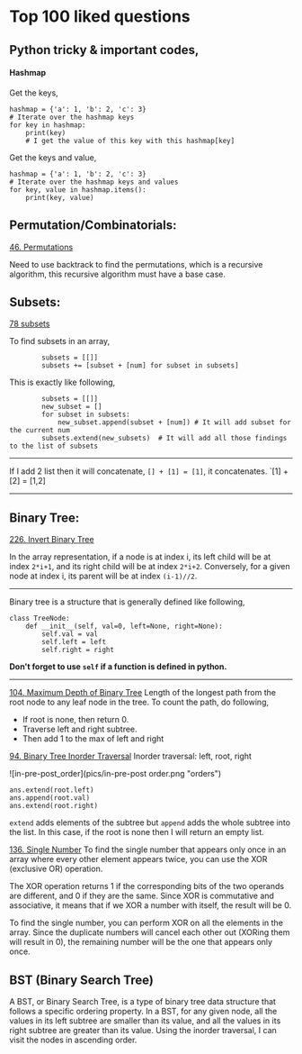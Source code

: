 # Top 100 liked questions

## Python tricky & important codes,

#### Hashmap
Get the keys,
```
hashmap = {'a': 1, 'b': 2, 'c': 3}
# Iterate over the hashmap keys
for key in hashmap:
    print(key)
    # I get the value of this key with this hashmap[key]
```
Get the keys and value,
```
hashmap = {'a': 1, 'b': 2, 'c': 3}
# Iterate over the hashmap keys and values
for key, value in hashmap.items():
    print(key, value)
```


## Permutation/Combinatorials:
[46. Permutations](https://leetcode.com/problems/permutations/description/)

Need to use backtrack to find the permutations, which is a recursive algorithm, this recursive algorithm must have a base case. 

## Subsets:
[78 subsets](https://leetcode.com/problems/subsets/)

To find subsets in an array,
```
		subsets = [[]]
		subsets += [subset + [num] for subset in subsets]
```
This is exactly like following,
```
		subsets = [[]]
		new_subset = []
		for subset in subsets:
			new_subset.append(subset + [num]) # It will add subset for the current num
		subsets.extend(new_subsets)  # It will add all those findings to the list of subsets 
```
***
If I add 2 list then it will concatenate,
	`[] + [1] = [1]`, it concatenates.
	`[1] + [2] = [1,2]
***


## Binary Tree: 
[226. Invert Binary Tree](https://leetcode.com/problems/invert-binary-tree/)

In the array representation, if a node is at index i, 
	its left child will be at index `2*i+1`, and 
	its right child will be at index `2*i+2`. 
	Conversely, for a given node at index i, its parent will be at index `(i-1)//2`.

---
Binary tree is a structure that is generally defined like following,
```
class TreeNode:
    def __init__(self, val=0, left=None, right=None):
        self.val = val
        self.left = left
        self.right = right
```
**Don't forget to use `self` if a function is defined in python.**

---

[104. Maximum Depth of Binary Tree](https://leetcode.com/problems/maximum-depth-of-binary-tree/)
Length of the longest path from the root node to any leaf node in the tree. 
To count the path, do following,
* If root is none, then return 0. 
* Traverse left and right subtree.
* Then add 1 to the max of left and right

[94. Binary Tree Inorder Traversal](https://leetcode.com/problems/binary-tree-inorder-traversal/description/)
Inorder traversal: left, root, right

![in-pre-post_order](pics/in-pre-post order.png "orders")

```
ans.extend(root.left)
ans.append(root.val)
ans.extend(root.right)
```
`extend` adds elements of the subtree but `append` adds the whole subtree into the list. In this case, if the root is none then I will return an empty list. 


[136. Single Number](https://leetcode.com/problems/single-number/description/)
To find the single number that appears only once in an array where every other element appears twice, you can use the XOR (exclusive OR) operation.

The XOR operation returns 1 if the corresponding bits of the two operands are different, and 0 if they are the same. Since XOR is commutative and associative, it means that if we XOR a number with itself, the result will be 0.

To find the single number, you can perform XOR on all the elements in the array. Since the duplicate numbers will cancel each other out (XORing them will result in 0), the remaining number will be the one that appears only once.


## BST (Binary Search Tree)
A BST, or Binary Search Tree, is a type of binary tree data structure that follows a specific ordering property. In a BST, for any given node, all the values in its left subtree are smaller than its value, and all the values in its right subtree are greater than its value.
Using the inorder traversal, I can visit the nodes in ascending order.
